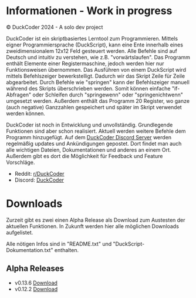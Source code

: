 # Informationen - Work in progress
© DuckCoder 2024 - A solo dev project

DuckCoder ist ein skriptbasiertes Lerntool zum Programmieren. Mittels eigner Programmiersprache (DuckScript), kann eine Ente innerhalb eines zweidimensionalem 12x12 Feld gesteuert werden. Alle Befehle sind auf Deutsch und intuitiv zu verstehen, wie z.B. "vorwärtslaufen".
Das Programm enthält Elemente einer Registermaschine, jedoch werden hier nur Funktionsweisen übernommen. Das Ausführen von einem DuckScript wird mittels Befehlszeiger bewerkstelligt. Dadurch wir das Skript Zeile für Zeile abgearbeitet. Durch Befehle wie "springen" kann der Befehlszeiger manuell während des Skripts überschrieben werden.
Somit können einfache "if-Abfragen" oder Schleifen durch "springewenn" oder "springenichtwenn" umgesetzt werden.
Außerdem enthält das Programm 20 Register, wo ganze (auch negative) Ganzzahlen gespeichert und später im Skript verwendet werden können.

DuckCoder ist noch in Entwicklung und unvollständig. Grundlegende Funktionen sind aber schon realisiert. Aktuell werden weitere Befehle dem Programm hinzugefügt.
Auf dem [DuckCoder Discord Server](https://discord.gg/8bjtfwsBxH) werden regelmäßig updates und Ankündigungen gepostet. Dort findet man auch alle wichtigen Dateien, Dokumentationen und anderes an einem Ort.
Außerdem gibt es dort die Möglichkeit für Feedback und Feature Vorschläge.

- Reddit: [r/DuckCoder](https://www.reddit.com/r/DuckCoder/)
- Discord: [DuckCoder](https://discord.gg/8bjtfwsBxH)

# Downloads
Zurzeit gibt es zwei einen Alpha Release als Download zum Austesten der aktuellen Funktionen.
In Zukunft werden hier alle möglichen Downloads aufgelistet.

Alle nötigen Infos sind in "README.txt" und "DuckScript-Dokumentation.txt" enthalten.

## Alpha Releases
- v0.13.6 [Download](https://www.dropbox.com/scl/fi/24lp6vdx90y148a13yzj3/ALPHA-Release-v0-13-6.zip?rlkey=irh41n6xal9ar2wam024nyueb&dl=0)
- v0.12.2 [Download](https://www.dropbox.com/scl/fi/xb50elfynvfjj36fidt6j/ALPHA-Release-v0-12-2.zip?rlkey=k37lgtw4jjj5glwrsr15n63bf&dl=0)
